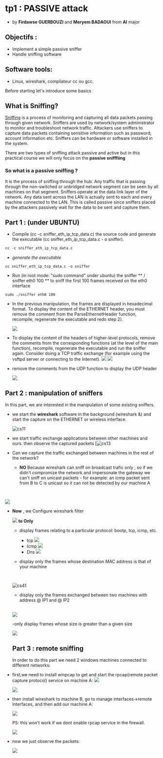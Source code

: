 # tp1 :  PASSIVE attack  

* by **Firdawse GUERBOUZI**  and **Meryem BADAOUI** from **AI** major 
  
## Objectifs :
- Implement a simple passive sniffer 
- Handle sniffing software

##  Software tools:
-   Linux, wireshark, compilateur cc ou gcc.  

Before  starting let's introduce some basics  

## What is Sniffing?

[Sniffing](https://www.greycampus.com/blog/information-security/what-is-a-sniffing-attack-and-how-can-you-defend-it)  is a process of monitoring and capturing all data packets passing through given network. Sniffers are used by network/system administrator to monitor and troubleshoot network traffic. Attackers use sniffers to capture data packets containing sensitive information such as password, account information etc. Sniffers can be hardware or software installed in the system.

There are two types of sniffing attack passive and active  but in this practical course we will only focus on the **passive snifffiing**

### So what is a passive sniffing ?

It is the process of sniffing through the hub. Any traffic that is passing through the non-switched or unbridged network segment can be seen by all machines on that segment. Sniffers operate at the data link layer of the network. Any data sent across the LAN is actually sent to each and every machine connected to the LAN. This is called passive since sniffers placed by the attackers passively wait for the data to be sent and capture them.



## Part 1 : (under UBUNTU)

- Compile (cc -c sniffer_eth_ip_tcp_data.c) the source code and generate the executable (cc sniffer_eth_ip_tcp_data.c - o sniffer).
``` c++
cc -c sniffer_eth_ip_tcp_data.c
```
* _generate the executable_

```
cc sniffer_eth_ip_tcp_data.c -o sniffer
```

-    Run (in root mode: "sudo command" under ubuntu) the sniffer ** / sniffer eth0 100 ** to sniff the first 100 frames received on the eth0 interface

```
sudo ./sniffer eth0 100
```


-   In the previous manipulation, the frames are displayed in hexadecimal format. To display the content of the ETHERNET header, you must remove the comment from the ParseEthernetHeader function, recompile, regenerate the executable and redo step 2).

     ![](10.png)

- To display the content of the headers of higher-level protocols, remove the comments from the corresponding functions (at the level of the main function), recompile, regenerate the executable and run the sniffer again. Consider doing a TCP traffic exchange (for example using the vsftpd server or connecting to the Internet).
![](11.png)  ![](12.png)

-   remove the comments from the UDP  function to display the  UDP header 

    
    ![](13.png)

## Part 2 : manipulation of sniffers

In this part, we are interested in the manipulation of some existing sniffers.

-  we  start the **wireshark** software in the background (wireshark &) and start the capture on the ETHERNET or wireless interface.

    ![cs11](https://user-images.githubusercontent.com/85891554/146661790-4b9ea5bc-edcb-4a41-a575-541e10c714b0.png) [](https://user-images.githubusercontent.com/85891554/146661794-390beed0-1f59-402e-bb7c-0d4320299593.png)

- we start traffic exchange applications between other machines and ours. then observe the captured packets
[![cs13](https://user-images.githubusercontent.com/85891554/146661798-91cf5687-829a-4c72-8e10-4d093bcaabbd.png)

- Can we capture the traffic exchanged between machines in the rest of the network?
    -   **NO** Because wireshark can sniff on broadcast trafic only , so if we didn't compromize the network and impersonate the gateway we can't sniff on unicast packets
      -   for example: an icmp packet sent from B to C is unicast so it can not be detected by our machine A    

</br>

   ![](3.PNG)

-   **Now** , we Configure wireshark filter   

    ![](2.PNG)
    **to  Only**
    -  display frames relating to a particular protocol: bootp, tcp, icmp, etc.  

       * tcp 
      ![](6.PNG)
       * Icmp
      ![](4.PNG)
       * Dns
      ![](5.PNG)

    

    
    - display only the frames whose destination MAC address is that of your machine  
    </br>

    
    ![cs41](7.PNG)
    
    -   display only the frames exchanged between two machines with address @ IP1 and @ IP2  
     </br>
    
    ![](1.PNG)

    
    -only display frames whose size is greater than a given size 
     </br>
    
    ![](9.PNG)
    ## Part 3 : remote sniffing
    In order to do this part we need 2 windows machines connected to different networks:  
    
* first,we need to install winpcap to get and start the rpcap(remote packet capture protocol) service on machine A:
  ![](rpcapins.PNG)  

  ![](rpcapstart.PNG)
* then install wireshark to machine B, go to manage interfaces->remote interfaces, and then add our machine A:  
    
  ![](interfaceconf.png)  

     PS: this won't work if we dont enable rpcap service in the firewall.
        
  ![](firewallconf.png)
        
* now we just observe the packets:
      
   ![](packets.png)


